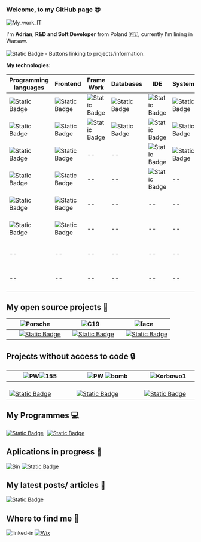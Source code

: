 ###  Welcome, to my GitHub page :sunglasses:
![My_work_IT](https://github.com/AdrianSzklarski/AdrianSzklarski/assets/87096333/a566caf1-d32b-4575-a14d-7458915b56db)

I'm **Adrian**, **R&D and Soft Developer** from Poland :poland:, currently I'm lining in Warsaw.
<br><br>
![Static Badge](https://img.shields.io/badge/Demo3%20-%20p?label=Button&labelColor=blue&color=yellow) -  Buttons linking to projects/information.

**My technologies:**
<br>
        

| Programming languages 	| Frontend 	| Frame Work 	| Databases 	| IDE 	| System 	| Others 	| 
|-----------------------	|----------	|------------	|-----------	|-----	|--------	|--------	|
| ![Static Badge](https://img.shields.io/badge/Python_3.10_(_up)-14354C?style=for-the-badge&logo=python&logoColor=white)                  	| ![Static Badge](https://img.shields.io/badge/HTML_5-E34F26?style=for-the-badge&logo=html5&logoColor=white)      	| ![Static Badge](https://img.shields.io/badge/Django-092E20?style=for-the-badge&logo=django&logoColor=white)        	| ![Static Badge](https://img.shields.io/badge/PostgreSQL&pgAdmin_4-316192?style=for-the-badge&logo=postgresql&logoColor=white)       	| ![Static Badge](https://img.shields.io/badge/PyCharm-000000.svg?&style=for-the-badge&logo=PyCharm&logoColor=white)	| ![Static Badge](https://img.shields.io/badge/Windows-0078D6?style=for-the-badge&logo=windows&logoColor=white)    	| ![Static Badge](https://img.shields.io/badge/Heroku-430098?style=for-the-badge&logo=heroku&logoColor=white)     	| 
| ![Static Badge](https://img.shields.io/badge/JavaScript_-F7DF1E?style=for-the-badge&logo=javascript&logoColor=black)                   	| ![Static Badge](https://img.shields.io/badge/CSS_3.-1572B6?style=for-the-badge&logo=css3&logoColor=white)       	| ![Static Badge](https://img.shields.io/badge/Flask-000000?style=for-the-badge&logo=flask&logoColor=white)        	| ![Static Badge](https://img.shields.io/badge/SQLite_DataB.-07405E?style=for-the-badge&logo=sqlite&logoColor=white)       	| ![Static Badge](	https://img.shields.io/badge/WebStorm-000000?style=for-the-badge&logo=WebStorm&logoColor=white) 	| ![Static Badge](https://img.shields.io/badge/Linux-FCC624?style=for-the-badge&logo=linux&logoColor=black)    	| ![Static Badge](https://img.shields.io/badge/Agile/Scrum-blue?style=for-the-badge&logo=agile&logoColor=white)     	| 
| ![Static Badge](https://img.shields.io/badge/C_language-00599C?style=for-the-badge&logo=c&logoColor=white)                   	| ![Static Badge](https://img.shields.io/badge/Sass_.-CC6699?style=for-the-badge&logo=sass&logoColor=white)      	| --        	| --       	| ![Static Badge](https://img.shields.io/badge/VSC-0078D4?style=for-the-badge&logo=visual%20studio%20code&logoColor=white) 	| ![Static Badge](https://img.shields.io/badge/Ubuntu-E95420?style=for-the-badge&logo=ubuntu&logoColor=white)    	| ![Static Badge](https://img.shields.io/badge/Prince2Foundation-563D7C?style=for-the-badge&logo=prince&logoColor=white)    	| 
| ![Static Badge](https://img.shields.io/badge/C%2B%2B_langu.-00599C?style=for-the-badge&logo=c%2B%2B&logoColor=white)                    	| ![Static Badge](https://img.shields.io/badge/React-20232A?style=for-the-badge&logo=react&logoColor=61DAFB)     	| --        	| --     	| ![Static Badge](https://img.shields.io/badge/Jupyter%20-orange?style=for-the-badge&logo=Jupyter%20ide&logoColor=white) 	| --    	| ![Static Badge](https://img.shields.io/badge/Git_Hub-100000?style=for-the-badge&logo=github&logoColor=white)       	|  	|
| ![Static Badge](https://img.shields.io/badge/-Matlab_/_Simulink-FFA116?style=for-the-badge&logo=Simulink&logoColor=black)                    	| ![Static Badge](https://img.shields.io/badge/Redux-593D88?style=for-the-badge&logo=redux&logoColor=white)       	| --        	| --       	| -- 	| --    	| ![Static Badge](https://img.shields.io/badge/Docker-blue?style=for-the-badge&logo=Docker&logoColor=white)     	|  	|
| ![Static Badge](https://img.shields.io/badge/Fortran_Lahey_95-543DE0?style=for-the-badge&logo=Fortran&logoColor=white)                   	| ![Static Badge](https://img.shields.io/badge/Bootstrap-563D7C?style=for-the-badge&logo=bootstrap&logoColor=white)      	| --        	| --       	| -- 	| --    	| ![Static Badge](https://img.shields.io/badge/Jira_Software-0052CC?style=for-the-badge&logo=Jira&logoColor=white)     	| 	|
| --                   	| --      	| --        	| --       	| -- 	| --   	| ![Static Badge](https://img.shields.io/badge/API_Interface-lightblue?style=for-the-badge&logo=api&logoColor=white)                 	|  	|
| --                   	| --      	| --        	| --       	| -- 	| --   	| ![Static Badge](https://img.shields.io/badge/testing%20library-323330?style=for-the-badge&logo=testing-library&logoColor=red)     	| 




## My open source projects :door:
| ![Porsche](https://github.com/AdrianSzklarski/AdrianSzklarski/assets/87096333/1dd640c4-6d64-4e26-ad53-270fd9dda38d) | ![C19](https://github.com/AdrianSzklarski/AdrianSzklarski/assets/87096333/08aaca09-1454-4157-a825-781a1529e8a3)  |![face](https://github.com/AdrianSzklarski/AdrianSzklarski/assets/87096333/82f677c4-69ad-47c4-9f89-b6d7513c0a6d) 
|------|------|------|
| &ensp;&thinsp;&ensp;&thinsp; [![Static Badge](https://img.shields.io/badge/%20%20MyProject%20%20-%20%20C19?label=Porsche&labelColor=blue&color=yellow)](https://github.com/AdrianSzklarski/Finished.PROJECT__Prosche_OLX_scrapping)  |&ensp;&thinsp; [![Static Badge](https://img.shields.io/badge/MyProject-C19?label=Covid19&labelColor=blue&color=yellow)](https://github.com/AdrianSzklarski/Finished.PROJECT_Covid19) |&ensp;&thinsp; [![Static Badge](https://img.shields.io/badge/MyProject%20-%20Face?label=FaceDET&labelColor=blue&color=yellow)](https://github.com/AdrianSzklarski/Finished.PROJECT_Face_Detection_AL) 




## Projects without access to code :lock: 
| ![PW](https://github.com/AdrianSzklarski/AdrianSzklarski/assets/87096333/5f007b62-0f5a-4562-8f31-b3ac88881d2b)![155](https://github.com/AdrianSzklarski/AdrianSzklarski/assets/87096333/d7cd064e-a4fd-4000-b157-87b13ee84a6d) | ![PW](https://github.com/AdrianSzklarski/AdrianSzklarski/assets/87096333/5f007b62-0f5a-4562-8f31-b3ac88881d2b) ![bomb](https://github.com/AdrianSzklarski/AdrianSzklarski/assets/87096333/df55f243-c4c0-49aa-a2a3-d006731e4056) | ![Korbowo1](https://github.com/AdrianSzklarski/AdrianSzklarski/assets/87096333/de3a5fb7-8e5f-40a1-a236-4e3946dcf5d9) | 
|------|------|------|
| &ensp;&thinsp;&ensp;&thinsp;&ensp;&thinsp;&ensp;&thinsp;&ensp;&thinsp;&ensp; [![Static Badge](https://img.shields.io/badge/Matlab%20-%20155mm?label=Missile&labelColor=blue&color=yellow)](https://journals.pan.pl/dlibra/publication/131682/edition/115014/content/impact-point-prediction-guidance-parametric-study-for-155-mm-rocket-assisted-artillery-projectile-with-lateral-thrusters-szklarski-adrian-glebocki-robert-jacewicz-mariusz?language=en) | &ensp;&thinsp;&ensp;&thinsp;&ensp;&thinsp;&ensp;&thinsp;&ensp;&thinsp;&ensp; [![Static Badge](https://img.shields.io/badge/Matlab%20-%20155mm?label=BombUAV&labelColor=blue&color=yellow)](https://journals.pan.pl/dlibra/publication/124488/edition/108630/content/archive-of-mechanical-engineering-2018-vol-65-no-3-miniature-bomb-concept-for-unmanned-aerial-vehicles-jacewicz-mariusz-glebocki-robert-szklarski-adrian?language=en) | &ensp;&thinsp;&ensp;&thinsp;[![Static Badge](https://img.shields.io/badge/Python3%20-%20Kor?label=AgroApp&labelColor=blue&color=yellow)](https://korbowo.pl/)| 




## My Programmes :computer:
[![Static Badge](https://img.shields.io/badge/Python3%20-%20p?label=API&labelColor=blue&color=yellow)](https://github.com/AdrianSzklarski/MyProgrammes/tree/main/API)&ensp;&thinsp;[![Static Badge](https://img.shields.io/badge/Python3%20-%20p?label=TextGames&labelColor=blue&color=yellow)](https://github.com/AdrianSzklarski/GAMES__Text_games)



## Aplications in progress :construction_worker:
![Bin](https://github.com/AdrianSzklarski/AdrianSzklarski/assets/87096333/345bcedf-7166-4ef2-af86-97941b17c054)
[![Static Badge](https://img.shields.io/badge/*.*bin%20-%20p?label=bin&labelColor=blue&color=yellow)](https://github.com/AdrianSzklarski/PROJECT_bin_File)


## My latest posts/ articles :book:
[![Static Badge](https://img.shields.io/badge/LinkedIn-C19?label=Covid19&labelColor=blue&color=green)](https://www.linkedin.com/feed/update/urn:li:activity:7042346473455288321/) 




## Where to find me :raising_hand:
[<img align="left" alt="linked-in" src="https://img.shields.io/badge/linkedin-%230077B5.svg?&style=for-the-badge&logo=linkedin&logoColor=white" />](https://www.linkedin.com/in/szklarskiadrian/)
[![Wix](https://img.shields.io/badge/wix-000?style=for-the-badge&logo=wix&logoColor=white)](https://szklarskiadrian.wixsite.com/portfolio)
